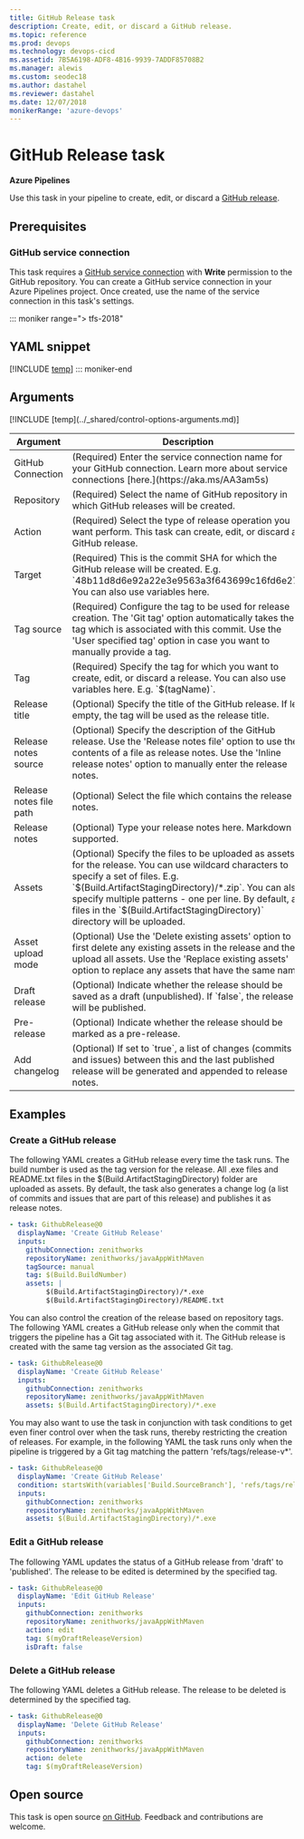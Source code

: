 ```yaml
---
title: GitHub Release task
description: Create, edit, or discard a GitHub release.
ms.topic: reference
ms.prod: devops
ms.technology: devops-cicd
ms.assetid: 7B5A6198-ADF8-4B16-9939-7ADDF85708B2
ms.manager: alewis
ms.custom: seodec18
ms.author: dastahel
ms.reviewer: dastahel
ms.date: 12/07/2018
monikerRange: 'azure-devops'
---
```


# GitHub Release task

**Azure Pipelines**

Use this task in your pipeline to create, edit, or discard a [GitHub release](https://help.github.com/categories/releases/).

## Prerequisites

### GitHub service connection
This task requires a [GitHub service connection](../../library/service-endpoints.md#sep-github) with **Write** permission to the GitHub repository. You can create a GitHub service connection in your Azure Pipelines project. Once created, use the name of the service connection in this task's settings.

::: moniker range="> tfs-2018"
## YAML snippet
[!INCLUDE [temp](../_shared/yaml/GitHubReleaseV0.md)]
::: moniker-end

## Arguments

<table><thead><tr><th>Argument</th><th>Description</th></tr></thead>
<tr><td>GitHub Connection</td><td>(Required) Enter the service connection name for your GitHub connection. Learn more about service connections [here.](https://aka.ms/AA3am5s)</td></tr>
<tr><td>Repository</td><td>(Required) Select the name of GitHub repository in which GitHub releases will be created.</td></tr>
<tr><td>Action</td><td>(Required) Select the type of release operation you want perform. This task can create, edit, or discard a GitHub release.</td></tr>
<tr><td>Target</td><td>(Required) This is the commit SHA for which the GitHub release will be created. E.g. `48b11d8d6e92a22e3e9563a3f643699c16fd6e27`. You can also use variables here.</td></tr>
<tr><td>Tag source</td><td>(Required) Configure the tag to be used for release creation. The 'Git tag' option automatically takes the tag which is associated with this commit. Use the 'User specified tag' option in case you want to manually provide a tag.</td></tr>
<tr><td>Tag</td><td>(Required) Specify the tag for which you want to create, edit, or discard a release. You can also use variables here. E.g. `$(tagName)`.</td></tr>
<tr><td>Release title</td><td>(Optional) Specify the title of the GitHub release. If left empty, the tag will be used as the release title.</td></tr>
<tr><td>Release notes source</td><td>(Optional) Specify the description of the GitHub release. Use the 'Release notes file' option to use the contents of a file as release notes. Use the 'Inline release notes' option to manually enter the release notes.</td></tr>
<tr><td>Release notes file path</td><td>(Optional) Select the file which contains the release notes.</td></tr>
<tr><td>Release notes</td><td>(Optional) Type your release notes here. Markdown is supported.</td></tr>
<tr><td>Assets</td><td>(Optional) Specify the files to be uploaded as assets for the release. You can use wildcard characters to specify a set of files. E.g. `$(Build.ArtifactStagingDirectory)/*.zip`. You can also specify multiple patterns - one per line. By default, all files in the `$(Build.ArtifactStagingDirectory)` directory will be uploaded.</td></tr>
<tr><td>Asset upload mode</td><td>(Optional) Use the 'Delete existing assets' option to first delete any existing assets in the release and then upload all assets. Use the 'Replace existing assets' option to replace any assets that have the same name.</td></tr>
<tr><td>Draft release</td><td>(Optional) Indicate whether the release should be saved as a draft (unpublished). If `false`, the release will be published.</td></tr>
<tr><td>Pre-release</td><td>(Optional) Indicate whether the release should be marked as a pre-release.</td></tr>
<tr><td>Add changelog</td><td>(Optional) If set to `true`, a list of changes (commits and issues) between this and the last published release will be generated and appended to release notes.</td></tr>
[!INCLUDE [temp](../_shared/control-options-arguments.md)]
</table>

## Examples

### Create a GitHub release

The following YAML creates a GitHub release every time the task runs. The build number is used as the tag version for the release. All .exe files and README.txt files in the $(Build.ArtifactStagingDirectory) folder are uploaded as assets. By default, the task also generates a change log (a list of commits and issues that are part of this release) and publishes it as release notes.

```YAML
- task: GithubRelease@0 
  displayName: 'Create GitHub Release'      
  inputs:
    githubConnection: zenithworks
    repositoryName: zenithworks/javaAppWithMaven
    tagSource: manual
    tag: $(Build.BuildNumber)      
    assets: |
         $(Build.ArtifactStagingDirectory)/*.exe
         $(Build.ArtifactStagingDirectory)/README.txt
```

You can also control the creation of the release based on repository tags. The following YAML creates a GitHub release only when the commit that triggers the pipeline has a Git tag associated with it. The GitHub release is created with the same tag version as the associated Git tag.

```YAML
- task: GithubRelease@0 
  displayName: 'Create GitHub Release'      
  inputs:
    githubConnection: zenithworks
    repositoryName: zenithworks/javaAppWithMaven           
    assets: $(Build.ArtifactStagingDirectory)/*.exe
```

You may also want to use the task in conjunction with task conditions to get even finer control over when the task runs, thereby restricting the creation of releases. For example, in the following YAML the task runs only when the pipeline is triggered by a Git tag matching the pattern 'refs/tags/release-v*'.

```YAML
- task: GithubRelease@0 
  displayName: 'Create GitHub Release'   
  condition: startsWith(variables['Build.SourceBranch'], 'refs/tags/release-v')   
  inputs:
    githubConnection: zenithworks
    repositoryName: zenithworks/javaAppWithMaven           
    assets: $(Build.ArtifactStagingDirectory)/*.exe
```

### Edit a GitHub release

The following YAML updates the status of a GitHub release from 'draft' to 'published'. The release to be edited is determined by the specified tag.

```YAML
- task: GithubRelease@0
  displayName: 'Edit GitHub Release'
  inputs:
    githubConnection: zenithworks
    repositoryName: zenithworks/javaAppWithMaven
    action: edit
    tag: $(myDraftReleaseVersion)
    isDraft: false
```

### Delete a GitHub release

The following YAML deletes a GitHub release. The release to be deleted is determined by the specified tag.

```YAML
- task: GithubRelease@0
  displayName: 'Delete GitHub Release'
  inputs:
    githubConnection: zenithworks
    repositoryName: zenithworks/javaAppWithMaven
    action: delete
    tag: $(myDraftReleaseVersion)
```

## Open source

This task is open source [on GitHub](https://github.com/Microsoft/azure-pipelines-tasks). Feedback and contributions are welcome.
